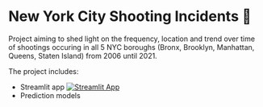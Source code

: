 # New York City Shooting Incidents 🗽
Project aiming to shed light on the frequency, location and trend over time of shootings occuring in all 5 NYC boroughs (Bronx, Brooklyn, Manhattan, Queens, Staten Island) from 2006 until 2021.

The project includes:

* Streamlit app [![Streamlit App](https://static.streamlit.io/badges/streamlit_badge_black_white.svg)](https://bienerts-nyc-shootings-nyc-shooting-streamlit-l8l4ml.streamlit.app/)
* Prediction models
